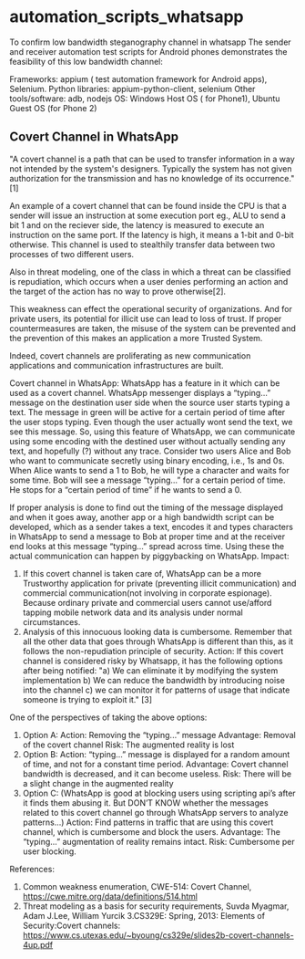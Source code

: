 # automation_scripts_whatsapp
To confirm low bandwidth steganography channel in whatsapp
The sender and receiver automation test scripts for Android phones demonstrates the feasibility of this low bandwidth channel:

Frameworks: appium ( test automation framework for Android apps), Selenium.
Python libraries: appium-python-client, selenium 
Other tools/software: adb, nodejs
OS: Windows Host OS ( for Phone1), Ubuntu Guest OS (for Phone 2)

Covert Channel in WhatsApp
--------------------------
"A covert channel is a path that can be used to transfer information in a way not intended by the system's designers. Typically the system has not given authorization for the transmission and has no knowledge of its occurrence."[1]

An example of a covert channel that can be found inside the CPU is that a sender will issue an instruction at some execution port eg., ALU to send a bit 1 and on the reciever side, the latency is measured to execute an instruction on the same port. If the latency is high, it means a 1-bit and 0-bit otherwise. This channel is used to stealthily transfer data between two processes of two different users.

Also in threat modeling, one of the class in which a threat can be classified is repudiation, which occurs when a user denies performing an action and the target of the action has no way to prove otherwise[2].

This weakness can effect the operational security of organizations. And for private users, its potential for illicit use can lead to loss of trust. If proper countermeasures are taken, the misuse of the system can be prevented and the prevention of this makes an application a more Trusted System.

Indeed, covert channels are proliferating as new communication applications and communication infrastructures are built. 

Covert channel in WhatsApp:
WhatsApp has a feature in it which can be used as a covert channel. WhatsApp messenger displays a “typing…” message on the destination user side when the source user starts typing a text. The message in green will be active for a certain period of time after the user stops typing. Even though the user actually wont send the text, we see this message.
So, using this feature of WhatsApp, we can communicate using some encoding with the destined user without actually sending any text, and hopefully (?) without any trace.
Consider two users Alice and Bob who want to communicate secretly using binary encoding, i.e., 1s and 0s. When Alice wants to send a 1 to Bob, he will type a character and waits for some time. Bob will see a message “typing…” for a certain period of time. He stops for a “certain period of time” if he wants to send a 0.

If proper analysis is done to find out the timing of the message displayed and when it goes away, another app or a high bandwidth script can be developed, which as a sender takes a text, encodes it and types characters in WhatsApp to send a message to Bob at proper time and at the receiver end looks at this message “typing…” spread across time. Using these the actual communication can happen by piggybacking on WhatsApp.
Impact:
   1) If this covert channel is taken care of, WhatsApp can be a more Trustworthy application for private (preventing illicit communication) and commercial communication(not involving in corporate espionage). Because ordinary private and commercial users cannot use/afford tapping mobile network data and its analysis under normal circumstances.
   2) Analysis of this innocuous looking data is cumbersome.
Remember that all the other data that goes through WhatsApp is different than this, as it follows the non-repudiation principle of security.
Action:
If this covert channel is considered risky by Whatsapp, it has the following options after being notified:
   "a) We can eliminate it by modifying the system implementation
    b) We can reduce the bandwidth by introducing noise into the channel
    c) we can monitor it for patterns of usage that indicate someone is trying to exploit it." [3]

One of the perspectives of taking the above options:
   1) Option A:
   Action: Removing the “typing...” message
   Advantage: Removal of the covert channel
   Risk: The augmented reality is lost
   2) Option B: 
   Action: “typing...” message is displayed for a random amount of time, and not for a  constant time period. 
   Advantage: Covert channel bandwidth is decreased, and it can become useless.
   Risk: There will be a slight change in the augmented reality
   3) Option C:
   (WhatsApp is good at blocking users using scripting api’s after it finds them abusing it. But DON’T KNOW whether the messages    related to this covert channel go through WhatsApp servers to analyze patterns...)
   Action: Find patterns in traffic that are using this covert channel, which is cumbersome and block the users.
   Advantage: The “typing...” augmentation of reality remains intact.
   Risk: Cumbersome per user blocking.

References:
1. Common weakness enumeration, CWE-514: Covert Channel, https://cwe.mitre.org/data/definitions/514.html
2. Threat modeling as a basis for security requirements, Suvda Myagmar, Adam J.Lee, William Yurcik
3.CS329E: Spring, 2013: Elements of Security:Covert channels: 
 https://www.cs.utexas.edu/~byoung/cs329e/slides2b-covert-channels-4up.pdf
